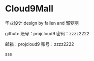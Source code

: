# Cloud9Mall
毕业设计
design by fallen and 邹梦丽

github:
账号：projcloud9
密码：zzzz2222

邮箱：projcloud9
账号：zzzz2222

sss